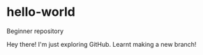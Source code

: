 # hello-world
Beginner repository

Hey there!
I'm just exploring GitHub. Learnt making a new branch!
